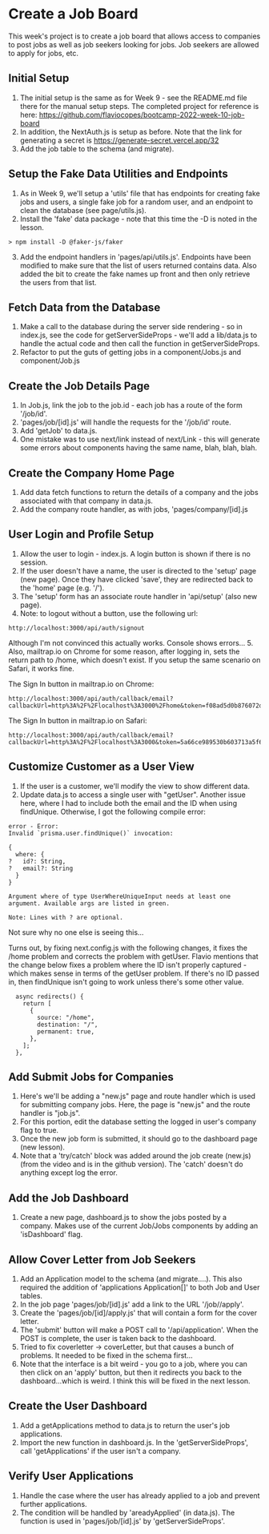 # Create a Job Board

This week's project is to create a job board that allows access to companies to post jobs as well as job seekers looking for jobs. Job seekers are allowed to apply for jobs, etc.

## Initial Setup

1. The initial setup is the same as for Week 9 - see the README.md file there for the manual setup steps. The completed project for reference is here: https://github.com/flaviocopes/bootcamp-2022-week-10-job-board
2. In addition, the NextAuth.js is setup as before. Note that the link for generating a secret is https://generate-secret.vercel.app/32
3. Add the job table to the schema (and migrate).

## Setup the Fake Data Utilities and Endpoints

1. As in Week 9, we'll setup a 'utils' file that has endpoints for creating fake jobs and users, a single fake job for a random user, and an endpoint to clean the database (see page/utils.js).
2. Install the 'fake' data package - note that this time the -D is noted in the lesson.

```
> npm install -D @faker-js/faker
```

3. Add the endpoint handlers in 'pages/api/utils.js'. Endpoints have been modified to make sure that the list of users returned contains data. Also added the bit to create the fake names up front and then only retrieve the users from that list.

## Fetch Data from the Database

1. Make a call to the database during the server side rendering - so in index.js, see the code for getServerSideProps - we'll add a lib/data.js to handle the actual code and then call the function in getServerSideProps.
2. Refactor to put the guts of getting jobs in a component/Jobs.js and component/Job.js

## Create the Job Details Page

1. In Job.js, link the job to the job.id - each job has a route of the form '/job/id'.
2. 'pages/job/[id].js' will handle the requests for the '/job/id' route.
3. Add 'getJob' to data.js.
4. One mistake was to use next/link instead of next/Link - this will generate some errors about components having the same name, blah, blah, blah.

## Create the Company Home Page

1. Add data fetch functions to return the details of a company and the jobs associated with that company in data.js.
2. Add the company route handler, as with jobs, 'pages/company/[id].js

## User Login and Profile Setup

1. Allow the user to login - index.js. A login button is shown if there is no session.
2. If the user doesn't have a name, the user is directed to the 'setup' page (new page). Once they have clicked 'save', they are redirected back to the 'home' page (e.g. '/').
3. The 'setup' form has an associate route handler in 'api/setup' (also new page).
4. Note: to logout without a button, use the following url:

```
http://localhost:3000/api/auth/signout
```

Although I'm not convinced this actually works. Console shows errors... 5. Also, mailtrap.io on Chrome for some reason, after logging in, sets the return path to /home, which doesn't exist. If you setup the same scenario on Safari, it works fine.

The Sign In button in mailtrap.io on Chrome:

```
http://localhost:3000/api/auth/callback/email?callbackUrl=http%3A%2F%2Flocalhost%3A3000%2Fhome&token=f08ad5d0b876072d95cc3bdcf511dc49b5a5656a45b65788d246582f9f404fd1&e
```

The Sign In button in mailtrap.io on Safari:

```
http://localhost:3000/api/auth/callback/email?callbackUrl=http%3A%2F%2Flocalhost%3A3000&token=5a66ce989530b603713a5f6c0d9744699501c12304f280a0a18a2e5bc465c815&email=patriciaharris%40hotmail.com
```

## Customize Customer as a User View

1. If the user is a customer, we'll modify the view to show different data.
2. Update data.js to access a single user with "getUser". Another issue here, where I had to include both the email and the ID when using findUnique. Otherwise, I got the following compile error:

```
error - Error:
Invalid `prisma.user.findUnique()` invocation:

{
  where: {
?   id?: String,
?   email?: String
  }
}

Argument where of type UserWhereUniqueInput needs at least one argument. Available args are listed in green.

Note: Lines with ? are optional.
```

Not sure why no one else is seeing this...

Turns out, by fixing next.config.js with the following changes, it fixes the /home problem and corrects the problem with getUser. Flavio mentions that the change below fixes a problem where the ID isn't properly captured - which makes sense in terms of the getUser problem. If there's no ID passed in, then findUnique isn't going to work unless there's some other value.

```
  async redirects() {
    return [
      {
        source: "/home",
        destination: "/",
        permanent: true,
      },
    ];
  },
```

## Add Submit Jobs for Companies

1. Here's we'll be adding a "new.js" page and route handler which is used for submitting company jobs. Here, the page is "new.js" and the route handler is "job.js".
2. For this portion, edit the database setting the logged in user's company flag to true.
3. Once the new job form is submitted, it should go to the dashboard page (new lesson).
4. Note that a 'try/catch' block was added around the job create (new.js) (from the video and is in the github version). The 'catch' doesn't do anything except log the error.

## Add the Job Dashboard

1.  Create a new page, dashboard.js to show the jobs posted by a company. Makes use of the current Job/Jobs components by adding an 'isDashboard' flag.

## Allow Cover Letter from Job Seekers

1. Add an Application model to the schema (and migrate....). This also required the addition of 'applications Application[]' to both Job and User tables.
2. In the job page 'pages/job/[id].js' add a link to the URL '/job/<job id>/apply'.
3. Create the 'pages/job/[id]/apply.js' that will contain a form for the cover letter.
4. The 'submit' button will make a POST call to '/api/application'. When the POST is complete, the user is taken back to the dashboard.
5. Tried to fix coverletter -> coverLetter, but that causes a bunch of problems. It needed to be fixed in the schema first...
6. Note that the interface is a bit weird - you go to a job, where you can then click on an 'apply' button, but then it redirects you back to the dashboard...which is weird. I think this will be fixed in the next lesson.

## Create the User Dashboard

1. Add a getApplications method to data.js to return the user's job applications.
2. Import the new function in dashboard.js. In the 'getServerSideProps', call 'getApplications' if the user isn't a company.

## Verify User Applications

1. Handle the case where the user has already applied to a job and prevent further applications.
2. The condition will be handled by 'areadyApplied' (in data.js). The function is used in 'pages/job/[id].js' by 'getServerSideProps'.
